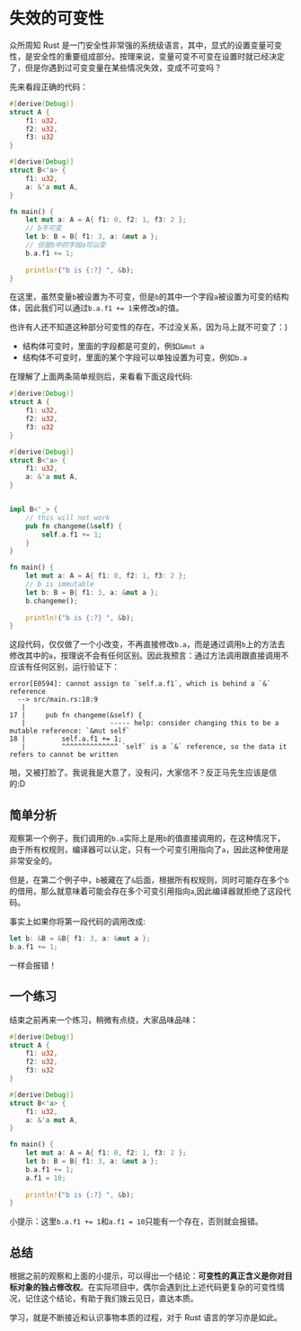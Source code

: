 # 失效的可变性
众所周知 Rust 是一门安全性非常强的系统级语言，其中，显式的设置变量可变性，是安全性的重要组成部分。按理来说，变量可变不可变在设置时就已经决定了，但是你遇到过可变变量在某些情况失效，变成不可变吗？

先来看段正确的代码：
```rust
#[derive(Debug)]
struct A {
    f1: u32,
    f2: u32,
    f3: u32
}

#[derive(Debug)]
struct B<'a> {
    f1: u32,
    a: &'a mut A,
}

fn main() {
    let mut a: A = A{ f1: 0, f2: 1, f3: 2 };
    // b不可变
    let b: B = B{ f1: 3, a: &mut a };
    // 但是b中的字段a可以变
    b.a.f1 += 1;
    
    println!("b is {:?} ", &b);
}
```

在这里，虽然变量`b`被设置为不可变，但是`b`的其中一个字段`a`被设置为可变的结构体，因此我们可以通过`b.a.f1 += 1`来修改`a`的值。

也许有人还不知道这种部分可变性的存在，不过没关系，因为马上就不可变了：) 

- 结构体可变时，里面的字段都是可变的，例如`&mut a`
- 结构体不可变时，里面的某个字段可以单独设置为可变，例如`b.a`

在理解了上面两条简单规则后，来看看下面这段代码:
```rust
#[derive(Debug)]
struct A {
    f1: u32,
    f2: u32,
    f3: u32
}

#[derive(Debug)]
struct B<'a> {
    f1: u32,
    a: &'a mut A,
}


impl B<'_> {
    // this will not work
    pub fn changeme(&self) {
        self.a.f1 += 1;
    }
}

fn main() {
    let mut a: A = A{ f1: 0, f2: 1, f3: 2 };
    // b is immutable
    let b: B = B{ f1: 3, a: &mut a };
    b.changeme();
    
    println!("b is {:?} ", &b);
}
```

这段代码，仅仅做了一个小改变，不再直接修改`b.a`，而是通过调用`b`上的方法去修改其中的`a`，按理说不会有任何区别。因此我预言：通过方法调用跟直接调用不应该有任何区别，运行验证下：
```console
error[E0594]: cannot assign to `self.a.f1`, which is behind a `&` reference
  --> src/main.rs:18:9
   |
17 |     pub fn changeme(&self) {
   |                     ----- help: consider changing this to be a mutable reference: `&mut self`
18 |         self.a.f1 += 1;
   |         ^^^^^^^^^^^^^^ `self` is a `&` reference, so the data it refers to cannot be written
```

啪，又被打脸了。我说我是大意了，没有闪，大家信不？反正马先生应该是信的:D

## 简单分析
观察第一个例子，我们调用的`b.a`实际上是用`b`的值直接调用的，在这种情况下，由于所有权规则，编译器可以认定，只有一个可变引用指向了`a`，因此这种使用是非常安全的。

但是，在第二个例子中，`b`被藏在了`&`后面，根据所有权规则，同时可能存在多个`b`的借用，那么就意味着可能会存在多个可变引用指向`a`,因此编译器就拒绝了这段代码。

事实上如果你将第一段代码的调用改成:
```rust
let b: &B = &B{ f1: 3, a: &mut a };
b.a.f1 += 1;
```

一样会报错！

## 一个练习
结束之前再来一个练习，稍微有点绕，大家品味品味：
```rust
#[derive(Debug)]
struct A {
    f1: u32,
    f2: u32,
    f3: u32
}

#[derive(Debug)]
struct B<'a> {
    f1: u32,
    a: &'a mut A,
}

fn main() {
    let mut a: A = A{ f1: 0, f2: 1, f3: 2 };
    let b: B = B{ f1: 3, a: &mut a };
    b.a.f1 += 1;
    a.f1 = 10;
    
    println!("b is {:?} ", &b);
}
```

小提示：这里`b.a.f1 += 1`和`a.f1 = 10`只能有一个存在，否则就会报错。

## 总结

根据之前的观察和上面的小提示，可以得出一个结论：**可变性的真正含义是你对目标对象的独占修改权**。在实际项目中，偶尔会遇到比上述代码更复杂的可变性情况，记住这个结论，有助于我们拨云见日，直达本质。

学习，就是不断接近和认识事物本质的过程，对于 Rust 语言的学习亦是如此。